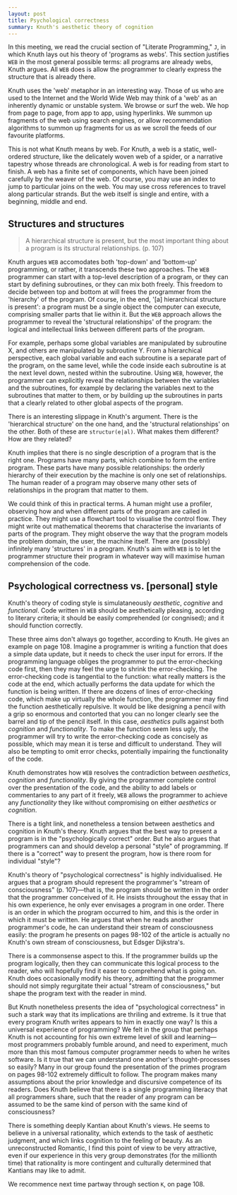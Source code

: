 ```yaml
---
layout: post
title: Psychological correctness
summary: Knuth's aesthetic theory of cognition
---
```


In this meeting, we read the crucial section of "Literate Programming," `J`, in which Knuth lays out his theory of 'programs as webs'. This section justifies `WEB` in the most general possible terms: all programs are already webs, Knuth argues. All `WEB` does is allow the programmer to clearly express the structure that is already there.

Knuth uses the 'web' metaphor in an interesting way. Those of us who are used to the Internet and the World Wide Web may think of a 'web' as an inherently dynamic or unstable system. We browse or surf the web. We hop from page to page, from app to app, using hyperlinks. We summon up fragments of the web using search engines, or allow recommendation algorithms to summon up fragments for us as we scroll the feeds of our favourite platforms.

This is not what Knuth means by web. For Knuth, a web is a static, well-ordered structure, like the delicately woven web of a spider, or a narrative tapestry whose threads are chronological. A web is for reading from start to finish. A web has a finite set of components, which have been joined carefully by the weaver of the web. Of course, you may use an index to jump to particular joins on the web. You may use cross references to travel along particular strands. But the web itself is single and entire, with a beginning, middle and end.

## Structures and structures

> A hierarchical structure is present, but the most important thing about a program is its structural relationships. (p. 107)

Knuth argues `WEB` accomodates both 'top-down' and 'bottom-up' programming, or rather, it transcends these two approaches. The `WEB` programmer can start with a top-level description of a program, or they can start by defining subroutines, or they can mix both freely. This freedom to decide between top and bottom at will frees the programmer from the 'hierarchy' of the program. Of course, in the end, '\[a\] hierarchical structure is present': a program must be a single object the computer can execute, comprising smaller parts that lie within it. But the `WEB` approach allows the programmer to reveal the 'structural relationships' of the program: the logical and intellectual links between different parts of the program.

For example, perhaps some global variables are manipulated by subroutine X, and others are manipulated by subroutine Y. From a hierarchical perspective, each global variable and each subroutine is a separate part of the program, on the same level, while the code inside each subroutine is at the next level down, nested within the subroutine. Using `WEB`, however, the programmer can explicitly reveal the relationships between the variables and the subroutines, for example by declaring the variables next to the subroutines that matter to them, or by building up the subroutines in parts that a clearly related to other global aspects of the program.

There is an interesting slippage in Knuth's argument. There is the 'hierarchical structure' on the one hand, and the 'structural relationships' on the other. Both of these are `structur(e|al)`. What makes them different? How are they related?

Knuth implies that there is no single description of a program that is the right one. Programs have many parts, which combine to form the entire program. These parts have many possible relationships: the orderly hierarchy of their execution by the machine is only one set of relationships. The human reader of a program may observe many other sets of relationships in the program that matter to them.

We could think of this in practical terms. A human might use a profiler, observing how and when different parts of the program are called in practice. They might use a flowchart tool to visualise the control flow. They might write out mathematical theorems that characterise the invariants of parts of the program. They might observe the way that the program models the problem domain, the user, the machine itself. There are (possibly) infinitely many 'structures' in a program. Knuth's aim with `WEB` is to let the programmer structure their program in whatever way will maximise human comprehension of the code.

## Psychological correctness vs. \[personal\] style

Knuth's theory of coding style is simulataneously *aesthetic*,  *cognitive* and *functional*. Code written in `WEB` should be aesthetically pleasing, according to literary criteria; it should be easily comprehended (or congnised); and it should function correctly.

These three aims don't always go together, according to Knuth. He gives an example on page 108. Imagine a programmer is writing a function that does a simple data update, but it needs to check the user input for errors. If the programming language obliges the programmer to put the error-checking code first, then they may feel the urge to shrink the error-checking. The error-checking code is tangential to the function: what really matters is the code at the end, which actually performs the data update for which the function is being written. If there are dozens of lines of error-checking code, which make up virtually the whole function, the programmer may find the function aesthetically repulsive. It would be like designing a pencil with a grip so enormous and contorted that you can no longer clearly see the barrel and tip of the pencil itself. In this case, *aesthetics* pulls against both *cognition* and *functionality*. To make the function seem less ugly, the programmer will try to write the error-checking code as concisely as possible, which may mean it is terse and difficult to understand. They will also be tempting to omit error checks, potentially impairing the functionality of the code.

Knuth demonstrates how `WEB` resolves the contradiction between *aesthetics*, *cognition* and *functionality*. By giving the programmer complete control over the presentation of the code, and the ability to add labels or commentaries to any part of it freely, `WEB` allows the programmer to achieve any *functionality* they like without compromising on either *aesthetics* or *cognition*.

There is a tight link, and nonetheless a tension between aesthetics and cognition in Knuth's theory. Knuth argues that the best way to present a program is in the "psychologically correct" order. But he also argues that programmers can and should develop a personal "style" of programming. If there is a "correct" way to present the program, how is there room for individual "style"?

Knuth's theory of "psychological correctness" is highly individualised. He argues that a program should represent the programmer's "stream of consciousness" (p. 107)—that is, the program should be written in the order that the programmer conceived of it. He insists throughout the essay that in his own experience, he only ever envisages a program in one order. There is an order in which the program occurred to him, and this is the order in which it must be written. He argues that when he reads another programmer's code, he can understand their stream of consciousness easily: the program he presents on pages 98-102 of the article is actually no Knuth's own stream of consciousness, but Edsger Dijkstra's.

There is a commonsense aspect to this. If the programmer builds up the program logically, then they can communicate this logical process to the reader, who will hopefully find it easer to comprehend what is going on. Knuth does occasionally modify his theory, admitting that the programmer should not simply regurgitate their actual "stream of consciousness," but shape the program text with the reader in mind.

But Knuth nonetheless presents the idea of "psychological correctness" in such a stark way that its implications are thriling and extreme. Is it true that every program Knuth writes appears to him in exactly one way? Is this a universal experience of programming? We felt in the group that perhaps Knuth is not accounting for his own extreme level of skill and learning—most programmers probably fumble around, and need to experiment, much more than this most famous computer programmer needs to when he writes software. Is it true that we can understand one another's thought-processes so easily? Many in our group found the presentation of the primes program on pages 98-102 extremely difficult to follow. The program makes many assumptions about the prior knowledge and discursive competence of its readers. Does Knuth believe that there is a single programming literacy that all programmers share, such that the reader of any program can be assumed to be the same kind of person with the same kind of consciousness?

There is something deeply Kantian about Knuth's views. He seems to believe in a universal rationality, which extends to the task of aesthetic judgment, and which links cognition to the feeling of beauty. As an unreconstructed Romantic, I find this point of view to be very attractive, even if our experience in this very group demonstrates (for the millionth time) that rationality is more contingent and culturally determined that Kantians may like to admit.

We recommence next time partway through section `K`, on page 108.